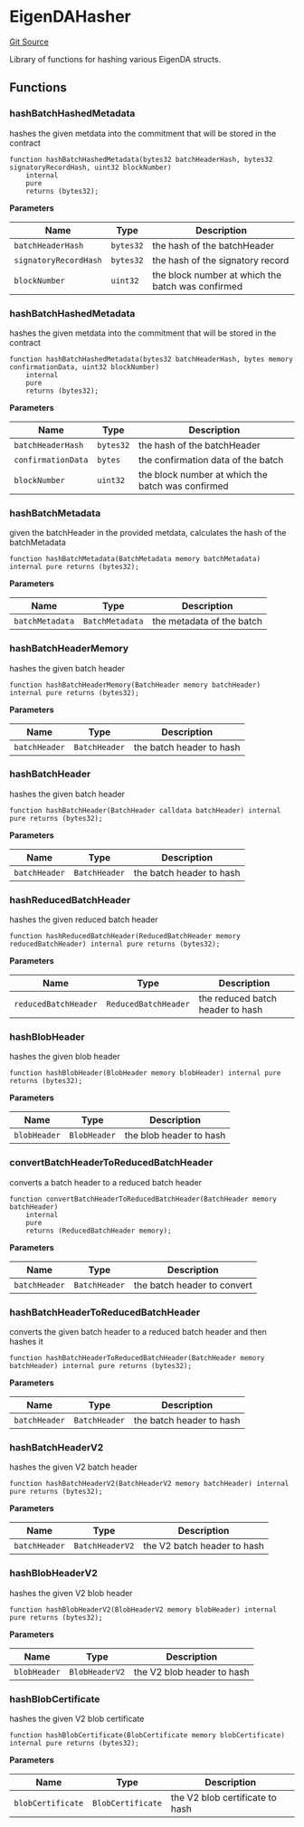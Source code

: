 # EigenDAHasher
[Git Source](https://github.com/Layr-Labs/eigenda/blob/f0d0dc5708f7e00684e5f5d89ab0227171768419/src/libraries/EigenDAHasher.sol)

Library of functions for hashing various EigenDA structs.


## Functions
### hashBatchHashedMetadata

hashes the given metdata into the commitment that will be stored in the contract


```solidity
function hashBatchHashedMetadata(bytes32 batchHeaderHash, bytes32 signatoryRecordHash, uint32 blockNumber)
    internal
    pure
    returns (bytes32);
```
**Parameters**

|Name|Type|Description|
|----|----|-----------|
|`batchHeaderHash`|`bytes32`|the hash of the batchHeader|
|`signatoryRecordHash`|`bytes32`|the hash of the signatory record|
|`blockNumber`|`uint32`|the block number at which the batch was confirmed|


### hashBatchHashedMetadata

hashes the given metdata into the commitment that will be stored in the contract


```solidity
function hashBatchHashedMetadata(bytes32 batchHeaderHash, bytes memory confirmationData, uint32 blockNumber)
    internal
    pure
    returns (bytes32);
```
**Parameters**

|Name|Type|Description|
|----|----|-----------|
|`batchHeaderHash`|`bytes32`|the hash of the batchHeader|
|`confirmationData`|`bytes`|the confirmation data of the batch|
|`blockNumber`|`uint32`|the block number at which the batch was confirmed|


### hashBatchMetadata

given the batchHeader in the provided metdata, calculates the hash of the batchMetadata


```solidity
function hashBatchMetadata(BatchMetadata memory batchMetadata) internal pure returns (bytes32);
```
**Parameters**

|Name|Type|Description|
|----|----|-----------|
|`batchMetadata`|`BatchMetadata`|the metadata of the batch|


### hashBatchHeaderMemory

hashes the given batch header


```solidity
function hashBatchHeaderMemory(BatchHeader memory batchHeader) internal pure returns (bytes32);
```
**Parameters**

|Name|Type|Description|
|----|----|-----------|
|`batchHeader`|`BatchHeader`|the batch header to hash|


### hashBatchHeader

hashes the given batch header


```solidity
function hashBatchHeader(BatchHeader calldata batchHeader) internal pure returns (bytes32);
```
**Parameters**

|Name|Type|Description|
|----|----|-----------|
|`batchHeader`|`BatchHeader`|the batch header to hash|


### hashReducedBatchHeader

hashes the given reduced batch header


```solidity
function hashReducedBatchHeader(ReducedBatchHeader memory reducedBatchHeader) internal pure returns (bytes32);
```
**Parameters**

|Name|Type|Description|
|----|----|-----------|
|`reducedBatchHeader`|`ReducedBatchHeader`|the reduced batch header to hash|


### hashBlobHeader

hashes the given blob header


```solidity
function hashBlobHeader(BlobHeader memory blobHeader) internal pure returns (bytes32);
```
**Parameters**

|Name|Type|Description|
|----|----|-----------|
|`blobHeader`|`BlobHeader`|the blob header to hash|


### convertBatchHeaderToReducedBatchHeader

converts a batch header to a reduced batch header


```solidity
function convertBatchHeaderToReducedBatchHeader(BatchHeader memory batchHeader)
    internal
    pure
    returns (ReducedBatchHeader memory);
```
**Parameters**

|Name|Type|Description|
|----|----|-----------|
|`batchHeader`|`BatchHeader`|the batch header to convert|


### hashBatchHeaderToReducedBatchHeader

converts the given batch header to a reduced batch header and then hashes it


```solidity
function hashBatchHeaderToReducedBatchHeader(BatchHeader memory batchHeader) internal pure returns (bytes32);
```
**Parameters**

|Name|Type|Description|
|----|----|-----------|
|`batchHeader`|`BatchHeader`|the batch header to hash|


### hashBatchHeaderV2

hashes the given V2 batch header


```solidity
function hashBatchHeaderV2(BatchHeaderV2 memory batchHeader) internal pure returns (bytes32);
```
**Parameters**

|Name|Type|Description|
|----|----|-----------|
|`batchHeader`|`BatchHeaderV2`|the V2 batch header to hash|


### hashBlobHeaderV2

hashes the given V2 blob header


```solidity
function hashBlobHeaderV2(BlobHeaderV2 memory blobHeader) internal pure returns (bytes32);
```
**Parameters**

|Name|Type|Description|
|----|----|-----------|
|`blobHeader`|`BlobHeaderV2`|the V2 blob header to hash|


### hashBlobCertificate

hashes the given V2 blob certificate


```solidity
function hashBlobCertificate(BlobCertificate memory blobCertificate) internal pure returns (bytes32);
```
**Parameters**

|Name|Type|Description|
|----|----|-----------|
|`blobCertificate`|`BlobCertificate`|the V2 blob certificate to hash|


